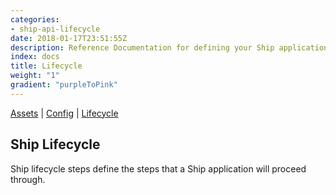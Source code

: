 ```yaml
---
categories:
- ship-api-lifecycle
date: 2018-01-17T23:51:55Z
description: Reference Documentation for defining your Ship application lifecycle 
index: docs
title: Lifecycle
weight: "1"
gradient: "purpleToPink"
---
```


[Assets](/api/ship-assets/assets) | [Config](/api/ship-config/config) | [Lifecycle](/api/ship-lifecycle/lifecycle) 

## Ship Lifecycle

Ship lifecycle steps define the steps that a Ship application will proceed through.

